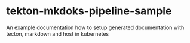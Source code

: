 # tekton-mkdoks-pipeline-sample
An example documentation how to setup generated documentation with tecton, markdown and host in kubernetes
